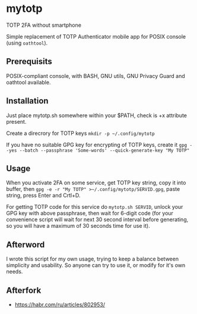 # mytotp

TOTP 2FA without smartphone

Simple replacement of TOTP Authenticator mobile app for POSIX console (using `oathtool`).

## Prerequisits

POSIX-compliant console, with BASH, GNU utils, GNU Privacy Guard and oathtool available.

## Installation

Just place mytotp.sh somewhere within your $PATH, check is +x attribute present.

Create a direcrory for TOTP keys `mkdir -p ~/.config/mytotp`

If you have no suitable GPG key for encrypting of TOTP keys, create it
`gpg --yes --batch --passphrase 'Some-words' --quick-generate-key "My TOTP"`

## Usage

When you activate 2FA on some service, get TOTP key string, copy it into buffer, then `gpg -e -r "My TOTP" >~/.config/mytotp/SERVID.gpg`, paste string, press Enter and Crtl+D.

For getting TOTP code for this service do `mytotp.sh SERVID`, unlock your GPG key with above passphrase, then wait for 6-digit code (for your convenience script will wait for next 30 second interval before generating, so you will have a maximum of 30 seconds time for use it).

## Afterword

I wrote this script for my own usage, trying to keep a balance between simplicity and usability. So anyone can try to use it, or modify for it's own needs.

## Afterfork

* https://habr.com/ru/articles/802953/

